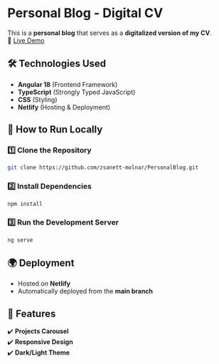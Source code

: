 # **Personal Blog - Digital CV**  

This is a **personal blog** that serves as a **digitalized version of my CV**.  
🔗 [Live Demo](https://zsanett-molnar.netlify.app/)  

## **🛠️ Technologies Used**  
- **Angular 18** (Frontend Framework)  
- **TypeScript** (Strongly Typed JavaScript)  
- **CSS** (Styling)  
- **Netlify** (Hosting & Deployment)  

## **🚀 How to Run Locally**  

### **1️⃣ Clone the Repository**  
```bash
git clone https://github.com/zsanett-molnar/PersonalBlog.git

```
### **2️⃣ Install Dependencies**

```bash
npm install
```
### **3️⃣ Run the Development Server**

```bash
ng serve
```
## **🌍 Deployment**

- Hosted on **Netlify**
- Automatically deployed from the **main branch**
  
## **📌 Features**
  
✔️ **Projects Carousel**  
✔️ **Responsive Design**  
✔️ **Dark/Light Theme**
